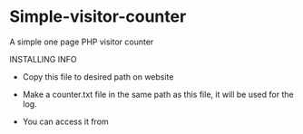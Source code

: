 # Simple-visitor-counter
A simple one page PHP visitor counter

INSTALLING INFO 
   - Copy this file to desired path on website
   - Make a counter.txt file in the same path as this
   file, it will be used for the log.
   
   - You can access it from <script> with GET 'show=this'
   - this way the script can be included in .html files also.
   
   EXAMPLE USAGE CODE
    <script type="text/javascript" src="simPHP.php?show=this"></script>
   
